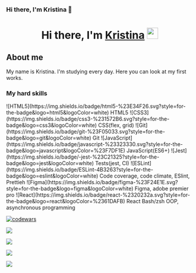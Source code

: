 ### Hi there, I'm Kristina 👋
<h1 align="center">Hi there, I'm <a href="https://github.com/kristinafrdx?tab=repositories" target="_blank">Kristina</a> 
<img src="https://github.com/blackcater/blackcater/raw/main/images/Hi.gif" height="30px" width="30px"/></h1>


<h2>About me</h2>
<p>My name is Kristina. I'm studying every day. Here you can look at my first works.
</p>

<h3>My hard skills</h3>
<p>
![HTML5](https://img.shields.io/badge/html5-%23E34F26.svg?style=for-the-badge&logo=html5&logoColor=white) HTML5
![CSS3](https://img.shields.io/badge/css3-%231572B6.svg?style=for-the-badge&logo=css3&logoColor=white) CSS(flex, grid)
![Git](https://img.shields.io/badge/git-%23F05033.svg?style=for-the-badge&logo=git&logoColor=white) Git
![JavaScript](https://img.shields.io/badge/javascript-%23323330.svg?style=for-the-badge&logo=javascript&logoColor=%23F7DF1E) JavaScript(ES6+)
![Jest](https://img.shields.io/badge/-jest-%23C21325?style=for-the-badge&logo=jest&logoColor=white) Tests(jest, CI)
![ESLint](https://img.shields.io/badge/ESLint-4B3263?style=for-the-badge&logo=eslint&logoColor=white) Code coverage, code climate, ESlint, Prettieh
![Figma](https://img.shields.io/badge/figma-%23F24E1E.svg?style=for-the-badge&logo=figma&logoColor=white) Figma, adobe premier pro
![React](https://img.shields.io/badge/react-%2320232a.svg?style=for-the-badge&logo=react&logoColor=%2361DAFB) React
Bash/zsh
OOP, asynchronous programming
</p>


[![codewars](https://www.codewars.com/users/kristinafrdx/badges/large)](https://www.codewars.com/users/kristinafrdx)

![](https://komarev.com/ghpvc/?username=kristinafrdx)

![](https://github-profile-summary-cards.vercel.app/api/cards/profile-details?username=kristinafrdx&theme=solarized_dark)

![](https://github-profile-summary-cards.vercel.app/api/cards/repos-per-language?username=kristinafrdx&theme=solarized_dark)

![](https://github-profile-summary-cards.vercel.app/api/cards/stats?username=kristinafrdx&theme=solarized_dark)

<!--
**kristinafrdx/kristinafrdx** is a ✨ _special_ ✨ repository because its `README.md` (this file) appears on your GitHub profile.

Here are some ideas to get you started:

- 🔭 I’m currently working on ...
- 🌱 I’m currently learning ...
- 👯 I’m looking to collaborate on ...
- 🤔 I’m looking for help with ...
- 💬 Ask me about ...
- 📫 How to reach me: ...
- 😄 Pronouns: ...
- ⚡ Fun fact: ...
-->
